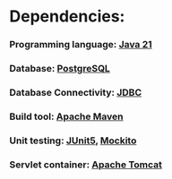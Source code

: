 # Dependencies:
### Programming language: [Java 21](https://docs.oracle.com/en/java/javase/21/)
### Database: [PostgreSQL](https://www.postgresql.org/)
### Database Connectivity: [JDBC](https://docs.oracle.com/javase/8/docs/technotes/guides/jdbc/)
### Build tool: [Apache Maven](https://maven.apache.org/)
### Unit testing: [JUnit5](https://junit.org/junit5/), [Mockito](https://site.mockito.org/)
### Servlet container: [Apache Tomcat](https://tomcat.apache.org/)